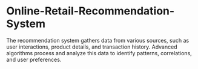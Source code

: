 # Online-Retail-Recommendation-System
The recommendation system gathers data from various sources, such as user interactions, product details, and transaction history. Advanced algorithms process and analyze this data to identify patterns, correlations, and user preferences.
